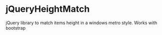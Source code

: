 # jQueryHeightMatch
jQuery library to match items height in a windows metro style. Works with bootstrap
